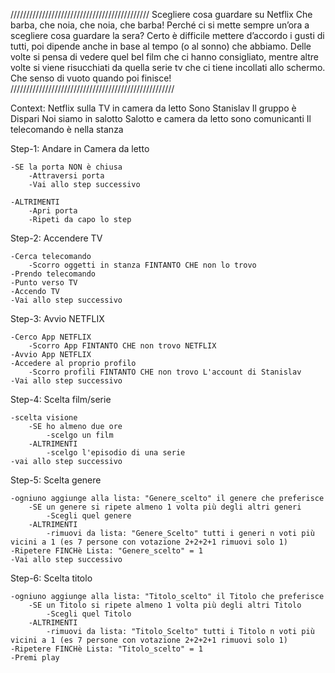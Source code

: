 //////////////////////////////////////////// Scegliere cosa guardare su Netflix Che barba, che noia, che noia, che barba! Perché ci si mette sempre un’ora a scegliere cosa guardare la sera? Certo è difficile mettere d’accordo i gusti di tutti, poi dipende anche in base al tempo (o al sonno) che abbiamo. Delle volte si pensa di vedere quel bel film che ci hanno consigliato, mentre altre volte si viene risucchiati da quella serie tv che ci tiene incollati allo schermo. Che senso di vuoto quando poi finisce! ////////////////////////////////////////////////////

Context: Netflix sulla TV in camera da letto Sono Stanislav Il gruppo è Dispari Noi siamo in salotto Salotto e camera da letto sono comunicanti Il telecomando è nella stanza

Step-1: Andare in Camera da letto

    -SE la porta NON è chiusa
        -Attraversi porta
        -Vai allo step successivo
    
    -ALTRIMENTI
        -Apri porta
        -Ripeti da capo lo step
Step-2: Accendere TV

    -Cerca telecomando
        -Scorro oggetti in stanza FINTANTO CHE non lo trovo
    -Prendo telecomando
    -Punto verso TV
    -Accendo TV  
    -Vai allo step successivo
Step-3: Avvio NETFLIX

    -Cerco App NETFLIX
        -Scorro App FINTANTO CHE non trovo NETFLIX
    -Avvio App NETFLIX
    -Accedere al proprio profilo
        -Scorro profili FINTANTO CHE non trovo L'account di Stanislav
    -Vai allo step successivo
Step-4: Scelta film/serie

    -scelta visione
        -SE ho almeno due ore 
            -scelgo un film
        -ALTRIMENTI
            -scelgo l'episodio di una serie
    -vai allo step successivo
Step-5: Scelta genere

    -ogniuno aggiunge alla lista: "Genere_scelto" il genere che preferisce
        -SE un genere si ripete almeno 1 volta più degli altri generi
            -Scegli quel genere
        -ALTRIMENTI
            -rimuovi da lista: "Genere_Scelto" tutti i generi n voti più vicini a 1 (es 7 persone con votazione 2+2+2+1 rimuovi solo 1)
    -Ripetere FINCHè Lista: "Genere_scelto" = 1
    -Vai allo step successivo
Step-6: Scelta titolo

    -ogniuno aggiunge alla lista: "Titolo_scelto" il Titolo che preferisce
        -SE un Titolo si ripete almeno 1 volta più degli altri Titolo
            -Scegli quel Titolo
        -ALTRIMENTI
            -rimuovi da lista: "Titolo_Scelto" tutti i Titolo n voti più vicini a 1 (es 7 persone con votazione 2+2+2+1 rimuovi solo 1)
    -Ripetere FINCHè Lista: "Titolo_scelto" = 1
    -Premi play